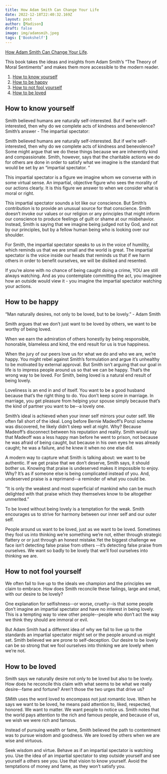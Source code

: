 ```yaml
---
title: How Adam Smith Can Change Your Life
date: 2022-12-18T22:40:32.169Z
layout: post
author: [Madison]
draft: false
image: img/adamsmih.jpeg
tags: ['Bookshelf']
---
```


[How Adam Smith Can Change Your Life](https://amzn.to/3PBZTZS).

This book takes the ideas and insights from Adam Smith’s “The Theory of Moral Sentiments” and makes them more accessible to the modern reader.

1. [How to know yourself](#know-yourself)
2. [How to be happy](#happy)
3. [How to not fool yourself](#fool)
4. [How to be loved](#loved)

## How to know yourself <a name="know-yourself"></a>

Smith believed humans are naturally self-interested. But if we’re self-interested, then why do we complete acts of kindness and benevolence? Smith’s answer - The impartial spectator:

Smith believed humans are naturally self-interested. But if we’re self-interested, then why do we complete acts of kindness and benevolence? Some might argue that we do these things because we are inherently kind and compassionate. Smith, however, says that the charitable actions we do for others are done in order to satisfy what we imagine is the standard that would be set by an “impartial spectator. “

This impartial spectator is a figure we imagine whom we converse with in some virtual sense. An impartial, objective figure who sees the morality of our actions clearly. It is this figure we answer to when we consider what is moral or right.

This impartial spectator sounds a lot like our conscience. But Smith’s contribution is to provide an unusual source for that conscience. Smith doesn’t invoke our values or our religion or any principles that might inform our conscience to produce feelings of guilt or shame at our misbehavior. Instead, Smith is saying that we imagine being judged not by God, and not by our principles, but by a fellow human being who is looking over our shoulder.

For Smith, the impartial spectator speaks to us in the voice of humility, which reminds us that we are small and the world is great. The impartial spectator is the voice inside our heads that reminds us that if we harm others in order to benefit ourselves, we will be disliked and resented.

If you’re alone with no chance of being caught doing a crime, YOU are still always watching. And as you contemplate committing the act, you imaginee how an outside would view it - you imagine the impartial spectator watching your actions.

## How to be happy <a name="happy"></a>

“Man naturally desires, not only to be loved, but to be lovely.” - Adam Smith

Smith argues that we don’t just want to be loved by others, we want to be worthy of being loved.

When we earn the admiration of others honestly by being responsible, honorable, blameless and kind, the end result for us is true happiness.

When the jury of our peers love us for what we do and who we are, we’re happy. You might rebel against Smith’s formulation and argue it’s unhealthy to be motivated by external approval. But Smith isn’t arguing that our goal in life is to impress people around us so that we can be happy. That’s the wrong way to be loved. For Smith, being loved is a natural end result of being lovely.

Loveliness is an end in and of itself. You want to be a good husband because that’s the right thing to do. You don’t keep score in marriage. In marriage, you get pleasure from helping your spouse simply because that’s the kind of partner you want to be--a lovely one.

Smith’s ideal is achieved when your inner self mirrors your outer self. We often fall short of the ideal. Long before Bernie Madeoff’s Ponzi scheme was discovered, he likely didn’t sleep well at night. Why? Because Madeoff’s disconnect between his reputation and reality. Smith would say that Madeoff was a less happy man before he went to prison, not because he was afraid of being caught, but because in his own eyes he was already caught; he was a failure, and he knew it when no one else did.

A modern way to capture what Smith is talking about: we want to be authentic. If we get praise that we don’t deserve, Smith says, it should bother us. Knowing that praise is undeserved makes it impossible to enjoy. Why? It’s as if someone else is being complicated instead of you. And, undeserved praise is a reprimand--a reminder of what you could be.

“It is only the weakest and most superficial of mankind who can be much delighted with that praise which they themselves know to be altogether unmerited.”

To be loved without being lovely is a temptation for the weak. Smith encourages us to strive for harmony between our inner self and our outer self.

People around us want to be loved, just as we want to be loved. Sometimes they fool us into thinking we’re something we’re not, either through strategic flattery or or just through an honest mistake.Yet the biggest challenge we face isn’t detecting false praise from others --it’s detecting false praise from ourselves. We want so badly to be lovely that we’ll fool ourselves into thinking we are.

## How to not fool yourself <a name="fool"></a>

We often fail to live up to the ideals we champion and the principles we claim to embrace. How does Smith reconcile these failings, large and small, with our desire to be lovely?

One explanation for selfishness--or worse, cruelty--is that some people don’t imagine an impartial spectator and have no interest in being lovely. This is a tempting way to view other people--people who don’t act the way we think they should are immoral or evil.

But Adam Smith had a different idea of why we fail to live up to the standards an impartial spectator might set or the people around us might set. Smith believed we are prone to self-deception. Our desire to be lovely can be so strong that we fool ourselves into thinking we are lovely when we’re not.

## How to be loved <a name="loved"></a>

Smith says we naturally desire not only to be loved but also to be lovely. How does he reconcile this claim with what seems to be what we really desire--fame and fortune? Aren’t those the two urges that drive us?

SMith uses the word loved to encompass not just romantic love. When he says we want to be loved, he means paid attention to, liked, respected, honored. We want to matter. We want people to notice us. Smith notes that the world pays attention to the rich and famous people, and because of us, we wish we were rich and famous.

Instead of pursuing wealth or fame, Smith believed the path to contentment was to pursue wisdom and goodness. We are loved by others when we are wise and virtuous.

Seek wisdom and virtue. Behave as if an impartial spectator is watching you. Use the idea of an impartial spectator to step outside yourself and see yourself a others see you. Use that vision to know yourself. Avoid the temptations of money and fame, as they won’t satisfy you.
